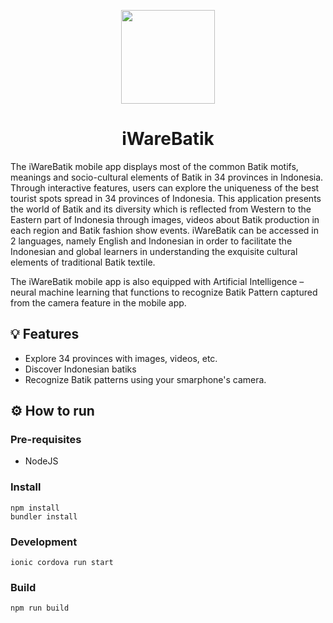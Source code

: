 <p align="center">
  <img src="https://user-images.githubusercontent.com/47891529/203758404-92851b75-f3a7-46c8-b9d2-324d04eafeb6.png" width="150">
</p>
<h1 align="center">iWareBatik</h1>

The iWareBatik mobile app displays most of the common Batik motifs, meanings and socio-cultural elements of Batik in 34 provinces in Indonesia. Through interactive features, users can explore the uniqueness of the best tourist spots spread in 34 provinces of Indonesia. This application presents the world of Batik and its diversity which is reflected from Western to the Eastern part of Indonesia through images, videos about Batik production in each region and Batik fashion show events. iWareBatik can be accessed in 2 languages, namely English and Indonesian in order to facilitate the Indonesian and global learners in understanding the exquisite cultural elements of traditional Batik textile.

The iWareBatik mobile app is also equipped with Artificial Intelligence – neural machine learning that functions to recognize Batik Pattern captured from the camera feature in the mobile app.  

## 💡 Features
- Explore 34 provinces with images, videos, etc.
- Discover Indonesian batiks
- Recognize Batik patterns using your smarphone's camera.

## ⚙️ How to run

### Pre-requisites
- NodeJS

### Install
```
npm install
bundler install
```

### Development
```
ionic cordova run start
```

### Build
```
npm run build
```
